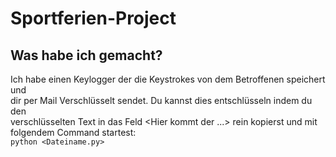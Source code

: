 # Sportferien-Project

## Was habe ich gemacht?
Ich habe einen Keylogger der die Keystrokes von dem Betroffenen speichert und  
dir per Mail Verschlüsselt sendet. Du kannst dies entschlüsseln indem du den  
verschlüsselten Text in das Feld <Hier kommt der ...> rein kopierst und mit  
folgendem Command startest:  
`python <Dateiname.py>`
